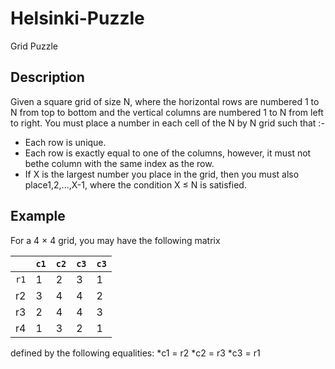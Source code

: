 # Helsinki-Puzzle
Grid Puzzle
## Description
Given a square grid of size N, where the horizontal rows are numbered 1 to N from
top to bottom and the vertical columns are numbered 1 to N from left to right.
You must place a number in each cell of the N by N grid such that :-
* Each row is unique.<br/>
* Each row is exactly equal to one of the columns, however, it must not bethe column with the same index as the row.<br/>
* If X is the largest number you place in the grid, then you must also place1,2,...,X-1, where the condition X ≤ N is satisfied.<br/>
## Example

For a 4 × 4 grid, you may have the following matrix

|    | `c1` | `c2` | `c3` | `c3`|
|---|---|---|---|---|
| `r1`| 1    |2     |   3  | 1   |
|r2  |3     |4     |   4  |2    |
|r3  |2     |4     |4     |3    |
|r4  |1     | 3    | 2    | 1   |

defined by the following equalities:
*c1 = r2
*c2 = r3
*c3 = r1

